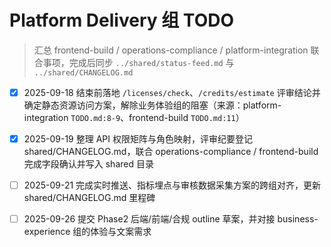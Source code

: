 ﻿# Platform Delivery 组 TODO
> 汇总 frontend-build / operations-compliance / platform-integration 联合事项，完成后同步 `../shared/status-feed.md` 与 `../shared/CHANGELOG.md`

- [x] 2025-09-18 结束前落地 `/licenses/check`、`/credits/estimate` 评审结论并确定静态资源访问方案，解除业务体验组的阻塞（来源：platform-integration `TODO.md:8-9`、frontend-build `TODO.md:11`）
- [x] 2025-09-19 整理 API 权限矩阵与角色映射，评审纪要登记 shared/CHANGELOG.md，联合 operations-compliance / frontend-build 完成字段确认并写入 shared 目录
- [ ] 2025-09-21 完成实时推送、指标埋点与审核数据采集方案的跨组对齐，更新 shared/CHANGELOG.md 里程碑
- [ ] 2025-09-26 提交 Phase2 后端/前端/合规 outline 草案，并对接 business-experience 组的体验与文案需求

